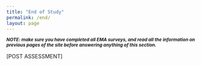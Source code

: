 ```yaml
---
title: "End of Study"
permalink: /end/
layout: page
---
```

<sup>***NOTE: make sure you have completed all EMA surveys, and read all the information on previous pages of the site before answering anything of this section.***</sup>

[POST ASSESSMENT]
